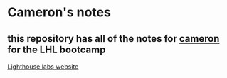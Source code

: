 # Cameron's notes
## this repository has all of the notes for [cameron](https://github.com/OneJuicyDoor) for the LHL bootcamp
[Lighthouse labs website](https://www.lighthouselabs.ca/)